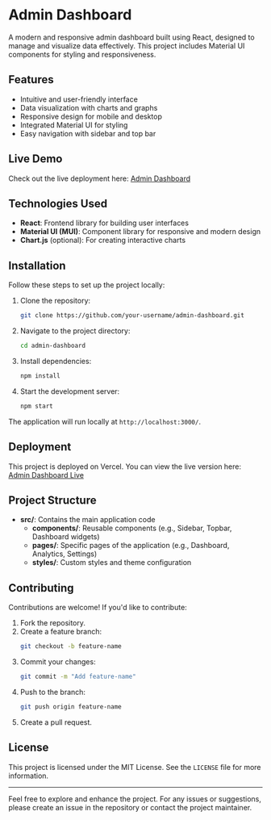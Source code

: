 # Admin Dashboard

A modern and responsive admin dashboard built using React, designed to manage and visualize data effectively. This project includes Material UI components for styling and responsiveness.

## Features

- Intuitive and user-friendly interface
- Data visualization with charts and graphs
- Responsive design for mobile and desktop
- Integrated Material UI for styling
- Easy navigation with sidebar and top bar

## Live Demo

Check out the live deployment here: [Admin Dashboard](https://admin-dashboard-seven-omega-79.vercel.app/)

## Technologies Used

- **React**: Frontend library for building user interfaces
- **Material UI (MUI)**: Component library for responsive and modern design
- **Chart.js** (optional): For creating interactive charts

## Installation

Follow these steps to set up the project locally:

1. Clone the repository:

   ```bash
   git clone https://github.com/your-username/admin-dashboard.git
   ```

2. Navigate to the project directory:

   ```bash
   cd admin-dashboard
   ```

3. Install dependencies:

   ```bash
   npm install
   ```

4. Start the development server:
   ```bash
   npm start
   ```

The application will run locally at `http://localhost:3000/`.

## Deployment

This project is deployed on Vercel. You can view the live version here:
[Admin Dashboard Live](https://admin-dashboard-seven-omega-79.vercel.app/)

## Project Structure

- **src/**: Contains the main application code
  - **components/**: Reusable components (e.g., Sidebar, Topbar, Dashboard widgets)
  - **pages/**: Specific pages of the application (e.g., Dashboard, Analytics, Settings)
  - **styles/**: Custom styles and theme configuration

## Contributing

Contributions are welcome! If you'd like to contribute:

1. Fork the repository.
2. Create a feature branch:
   ```bash
   git checkout -b feature-name
   ```
3. Commit your changes:
   ```bash
   git commit -m "Add feature-name"
   ```
4. Push to the branch:
   ```bash
   git push origin feature-name
   ```
5. Create a pull request.

## License

This project is licensed under the MIT License. See the `LICENSE` file for more information.

---

Feel free to explore and enhance the project. For any issues or suggestions, please create an issue in the repository or contact the project maintainer.
